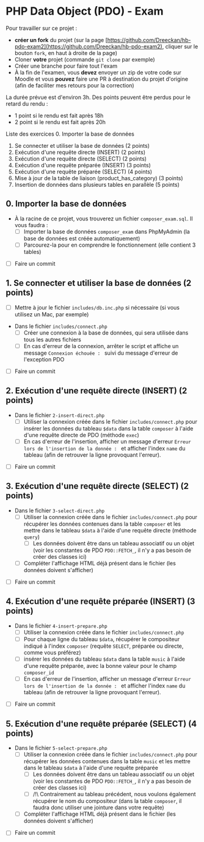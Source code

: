# PHP Data Object (PDO) - Exam

Pour travailler sur ce projet : 
- **créer un fork** du projet (sur la page [https://github.com/Dreeckan/hb-pdo-exam2](https://github.com/Dreeckan/hb-pdo-exam2), cliquer sur le bouton `fork`, en haut à droite de la page)
- Cloner **votre** projet (commande `git clone` par exemple)
- Créer une branche pour faire tout l'exam
- À la fin de l'examen, vous **devez** envoyer un zip de votre code sur Moodle et vous **pouvez** faire une PR à destination du projet d'origine (afin de faciliter mes retours pour la correction)

La durée prévue est d'environ 3h. Des points peuvent être perdus pour le retard du rendu :
- 1 point si le rendu est fait après 18h
- 2 point si le rendu est fait après 20h

Liste des exercices
0. Importer la base de données
1. Se connecter et utiliser la base de données (2 points)
2. Exécution d'une requête directe (INSERT) (2 points)
3. Exécution d'une requête directe (SELECT) (2 points)
4. Exécution d'une requête préparée (INSERT) (3 points)
5. Exécution d'une requête préparée (SELECT) (4 points)
6. Mise à jour de la table de liaison (product_has_category) (3 points)
7. Insertion de données dans plusieurs tables en parallèle (5 points)

## 0. Importer la base de données

- À la racine de ce projet, vous trouverez un fichier `composer_exam.sql`. Il vous faudra :
  - [ ] Importer la base de données `composer_exam` dans PhpMyAdmin (la base de données est créée automatiquement)
  - [ ] Parcourez-la pour en comprendre le fonctionnement (elle contient 3 tables)
- [ ] Faire un commit

## 1. Se connecter et utiliser la base de données (2 points)

- [ ] Mettre à jour le fichier `includes/db.inc.php` si nécessaire (si vous utilisez un Mac, par exemple)
- Dans le fichier `includes/connect.php`
  - [ ] Créer une connexion à la base de données, qui sera utilisée dans tous les autres fichiers
  - [ ] En cas d'erreur de la connexion, arrêter le script et affiche un message `Connexion échouée : ` suivi du message d'erreur de l'exception PDO
- [ ] Faire un commit
  
## 2. Exécution d'une requête directe (INSERT) (2 points)

- Dans le fichier `2-insert-direct.php`
  - [ ] Utiliser la connexion créée dans le fichier `includes/connect.php` pour insérer les données du tableau `$data` dans la table `composer` à l'aide d'une requête directe de PDO (méthode `exec`)
  - [ ] En cas d'erreur de l'insertion, afficher un message d'erreur `Erreur lors de l'insertion de la donnée : ` et afficher l'index `name` du tableau (afin de retrouver la ligne provoquant l'erreur).
- [ ] Faire un commit

## 3. Exécution d'une requête directe (SELECT) (2 points)

- Dans le fichier `3-select-direct.php`
  - [ ] Utiliser la connexion créée dans le fichier `includes/connect.php` pour récupérer les données contenues dans la table `composer` et les mettre dans le tableau `$data` à l'aide d'une requête directe (méthode `query`)
    - [ ] Les données doivent être dans un tableau associatif ou un objet (voir les constantes de PDO `PDO::FETCH_`, il n'y a pas besoin de créer des classes ici)
  - [ ] Compléter l'affichage HTML déjà présent dans le fichier (les données doivent s'afficher)
- [ ] Faire un commit
  
## 4. Exécution d'une requête préparée (INSERT) (3 points)

- Dans le fichier `4-insert-prepare.php`
  - [ ] Utiliser la connexion créée dans le fichier `includes/connect.php`
  - [ ] Pour chaque ligne du tableau `$data`, récupérer le compositeur indiqué à l'index `composer` (requête `SELECT`, préparée ou directe, comme vous préférez)
  - [ ] insérer les données du tableau `$data` dans la table `music` à l'aide d'une requête préparée, avec la bonne valeur pour le champ `composer_id`
  - [ ] En cas d'erreur de l'insertion, afficher un message d'erreur `Erreur lors de l'insertion de la donnée : ` et afficher l'index `name` du tableau (afin de retrouver la ligne provoquant l'erreur).
- [ ] Faire un commit

## 5. Exécution d'une requête préparée (SELECT) (4 points)

- Dans le fichier `5-select-prepare.php`
  - [ ] Utiliser la connexion créée dans le fichier `includes/connect.php` pour récupérer les données contenues dans la table `music` et les mettre dans le tableau `$data` à l'aide d'une requête préparée
    - [ ] Les données doivent être dans un tableau associatif ou un objet (voir les constantes de PDO `PDO::FETCH_`, il n'y a pas besoin de créer des classes ici)
    - [ ] /!\ Contrairement au tableau précédent, nous voulons également récupérer le nom du compositeur (dans la table `composer`, il faudra donc utiliser une jointure dans votre requête)
  - [ ] Compléter l'affichage HTML déjà présent dans le fichier (les données doivent s'afficher)
- [ ] Faire un commit
